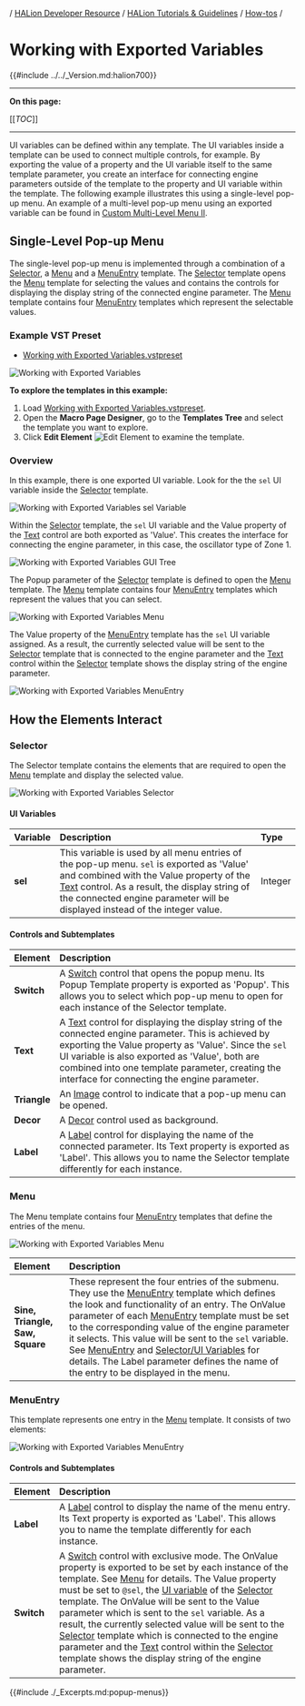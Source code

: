 / [HALion Developer Resource](../../HALion-Developer-Resource.md) / [HALion Tutorials & Guidelines](./HALion-Tutorials-Guidelines.md) / [How-tos](./How-tos.md) /

# Working with Exported Variables

{{#include ../../_Version.md:halion700}}

---

**On this page:**

[[_TOC_]]

---

UI variables can be defined within any template. The UI variables inside a template can be used to connect multiple controls, for example. By exporting the value of a property and the UI variable itself to the same template parameter, you create an interface for connecting engine parameters outside of the template to the property and UI variable within the template. The following example illustrates this using a single-level pop-up menu. An example of a multi-level pop-up menu using an exported variable can be found in [Custom Multi-Level Menu II](./Custom-Multi-Level-Menus-II.md).

## Single-Level Pop-up Menu

The single-level pop-up menu is implemented through a combination of a [Selector](#selector), a [Menu](#menu) and a [MenuEntry](#menuentry) template. The [Selector](#selector) template opens the [Menu](#menu) template for selecting the values and contains the controls for displaying the display string of the connected engine parameter. The [Menu](#menu) template contains four [MenuEntry](#menuentry) templates which represent the selectable values.

### Example VST Preset

* [Working with Exported Variables.vstpreset](../vstpresets/Working%20with%20Exported%20Variables.vstpreset)

![Working with Exported Variables](../images/Working-with-Exported-Variables.png)

**To explore the templates in this example:**

1. Load [Working with Exported Variables.vstpreset](../vstpresets/Working%20with%20Exported%20Variables.vstpreset).
1. Open the **Macro Page Designer**, go to the **Templates Tree** and select the template you want to explore. 
1. Click **Edit Element** ![Edit Element](../images/EditElement.PNG) to examine the template.

### Overview

In this example, there is one exported UI variable. Look for the the ``sel`` UI variable inside the [Selector](#selector) template.

![Working with Exported Variables sel Variable](../images/Working-with-Exported-Variables-sel-Variable.png)

Within the [Selector](#selector) template, the ``sel`` UI variable and the Value property of the [Text](../../HALion-Macro-Page/pages/Text.md) control are both exported as 'Value'. This creates the interface for connecting the engine parameter, in this case, the oscillator type of Zone 1.

![Working with Exported Variables GUI Tree](../images/Working-with-Exported-Variables-GUI-Tree.png)

The Popup parameter of the [Selector](#selector) template is defined to open the [Menu](#menu) template. The [Menu](#menu) template contains four [MenuEntry](#menuentry) templates which represent the values that you can select.

![Working with Exported Variables Menu](../images/Working-with-Exported-Variables-Menu.png)

The Value property of the [MenuEntry](#menuentry) template has the ``sel`` UI variable assigned. As a result, the currently selected value will be sent to the [Selector](#selector) template that is connected to the engine parameter and the [Text](../../HALion-Macro-Page/pages/Text.md) control within the [Selector](#selector) template shows the display string of the engine parameter.

![Working with Exported Variables MenuEntry](../images/Working-with-Exported-Variables-MenuEntry.png)

## How the Elements Interact

### Selector

The Selector template contains the elements that are required to open the [Menu](#menu) template and display the selected value.

![Working with Exported Variables Selector](../images/Working-with-Exported-Variables-Selector.png)

#### UI Variables

|Variable|Description|Type|
|:-|:-|:-|
|**sel**|This variable is used by all menu entries of the pop-up menu. ``sel`` is exported as 'Value' and combined with the Value property of the [Text](../../HALion-Macro-Page/pages/Text.md) control. As a result, the display string of the connected engine parameter will be displayed instead of the integer value.|Integer|

#### Controls and Subtemplates

|Element|Description|
|:-|:-|
|**Switch**|A [Switch](../../HALion-Macro-Page/pages/Switch.md) control that opens the popup menu. Its Popup Template property is exported as 'Popup'. This allows you to select which pop-up menu to open for each instance of the Selector template.|
|**Text**|A [Text](../../HALion-Macro-Page/pages/Text.md) control for displaying the display string of the connected engine parameter.  This is achieved by exporting the Value property as 'Value'. Since the ``sel`` UI variable is also exported as 'Value', both are combined into one template parameter, creating the interface for connecting the engine parameter.|
|**Triangle**|An [Image](../../HALion-Macro-Page/pages/Image.md) control to indicate that a pop-up menu can be opened.|
|**Decor**|A [Decor](../../HALion-Macro-Page/pages/Decor-Control.md) control used as background.|
|**Label**|A [Label](../../HALion-Macro-Page/pages/Label.md) control for displaying the name of the connected parameter. Its Text property is exported as 'Label'. This allows you to name the Selector template differently for each instance.|

### Menu

The Menu template contains four [MenuEntry](#menuentry) templates that define the entries of the menu.

![Working with Exported Variables Menu](../images/Working-with-Exported-Variables-Menu.png)

|Element|Description|
|:-|:-|
|**Sine, Triangle, Saw, Square**|These represent the four entries of the submenu. They use the [MenuEntry](#menuentry) template which defines the look and functionality of an entry. The OnValue parameter of each [MenuEntry](#rootmenuentry) template must be set to the corresponding value of the engine parameter it selects. This value will be sent to the `sel` variable. See [MenuEntry](#rootmenuentry) and [Selector/UI Variables](#ui-variables) for details. The Label parameter defines the name of the entry to be displayed in the menu.|

### MenuEntry

This template represents one entry in the [Menu](#menu) template. It consists of two elements:

![Working with Exported Variables MenuEntry](../images/Working-with-Exported-Variables-MenuEntry.png)

#### Controls and Subtemplates

|Element|Description|
|:-|:-|
|**Label**|A [Label](../../HALion-Macro-Page/pages/Label.md) control to display the name of the menu entry. Its Text property is exported as 'Label'. This allows you to name the template differently for each instance.|
|**Switch**|A [Switch](../../HALion-Macro-Page/pages/Switch.md) control with exclusive mode. The OnValue property is exported to be set by each instance of the template. See [Menu](#submenu) for details. The Value property must be set to `@sel`, the [UI variable](#ui-variables) of the [Selector](#selector) template. The OnValue will be sent to the Value parameter which is sent to the ``sel`` variable. As a result, the currently selected value will be sent to the [Selector](#selector) template which is connected to the engine parameter and the [Text](../../HALion-Macro-Page/pages/Text.md) control within the [Selector](#selector) template shows the display string of the engine parameter.|

{{#include ./_Excerpts.md:popup-menus}}
